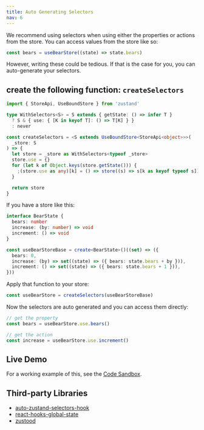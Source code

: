 ```yaml
---
title: Auto Generating Selectors
nav: 6
---
```


We recommend using selectors when using either the properties or actions from the store. You can access values from the store like so:

```typescript
const bears = useBearStore((state) => state.bears)
```

However, writing these could be tedious. If that is the case for you, you can auto-generate your selectors.

## create the following function: `createSelectors`

```typescript
import { StoreApi, UseBoundStore } from 'zustand'

type WithSelectors<S> = S extends { getState: () => infer T }
  ? S & { use: { [K in keyof T]: () => T[K] } }
  : never

const createSelectors = <S extends UseBoundStore<StoreApi<object>>>(
  _store: S
) => {
  let store = _store as WithSelectors<typeof _store>
  store.use = {}
  for (let k of Object.keys(store.getState())) {
    ;(store.use as any)[k] = () => store((s) => s[k as keyof typeof s])
  }

  return store
}
```

If you have a store like this:

```typescript
interface BearState {
  bears: number
  increase: (by: number) => void
  increment: () => void
}

const useBearStoreBase = create<BearState>()((set) => ({
  bears: 0,
  increase: (by) => set((state) => ({ bears: state.bears + by })),
  increment: () => set((state) => ({ bears: state.bears + 1 })),
}))
```

Apply that function to your store:

```typescript
const useBearStore = createSelectors(useBearStoreBase)
```

Now the selectors are auto generated and you can access them directly:

```typescript
// get the property
const bears = useBearStore.use.bears()

// get the action
const increase = useBearStore.use.increment()
```

## Live Demo

For a working example of this, see the [Code Sandbox](https://codesandbox.io/s/zustand-auto-generate-selectors-forked-rl8v5e?file=/src/selectors.ts).

## Third-party Libraries

- [auto-zustand-selectors-hook](https://github.com/Albert-Gao/auto-zustand-selectors-hook)
- [react-hooks-global-state](https://github.com/dai-shi/react-hooks-global-state)
- [zustood](https://github.com/udecode/zustood)
